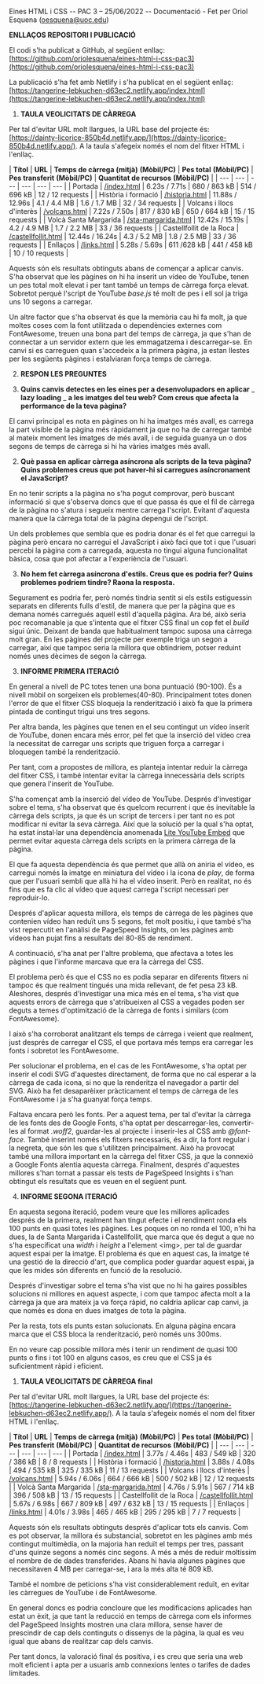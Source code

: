 Eines HTML i CSS -- PAC 3 – 25/06/2022 -- Documentació - Fet per Oriol Esquena (oesquena@uoc.edu)

**ENLLAÇOS REPOSITORI I PUBLICACIÓ**

El codi s'ha publicat a GitHub, al següent enllaç: [https://github.com/oriolesquena/eines-html-i-css-pac3](https://github.com/oriolesquena/eines-html-i-css-pac3)

La publicació s'ha fet amb Netlify i s'ha publicat en el següent enllaç: [https://tangerine-lebkuchen-d63ec2.netlify.app/index.html](https://tangerine-lebkuchen-d63ec2.netlify.app/index.html)

1. **TAULA VEOLICITATS DE CÀRREGA**

Per tal d'evitar URL molt llargues, la URL base del projecte és: [https://dainty-licorice-850b4d.netlify.app/](https://dainty-licorice-850b4d.netlify.app/). A la taula s'afegeix només el nom del fitxer HTML i l'enllaç.

| **Títol** | **URL** | **Temps de càrrega (mitjà)**
**(Mòbil/PC)** | **Pes total**
**(Mòbil/PC)** | **Pes transferit**
**(Mòbil/PC)** | **Quantitat de recursos**
**(Mòbil/PC)** |
| --- | --- | --- | --- | --- | --- |
| Portada | [/index.html](https://dainty-licorice-850b4d.netlify.app/index.html) | 6.23s / 7.71s | 680 / 863 kB | 514 / 696 kB | 12 / 12 requests |
| Història i formació | [/historia.html](https://dainty-licorice-850b4d.netlify.app/historia.html) | 11.88s / 12.96s | 4.1 / 4.4 MB | 1.6 / 1.7 MB | 32 / 34 requests |
| Volcans i llocs d'interès | [/volcans.html](https://dainty-licorice-850b4d.netlify.app/volcans.html) | 7.22s / 7.50s | 817 / 830 kB | 650 / 664 kB | 15 / 15 requests |
| Volcà Santa Margarida | [/sta-margarida.html](https://dainty-licorice-850b4d.netlify.app/sta-margarida.html) | 12.42s / 15.19s | 4.2 / 4.9 MB | 1.7 / 2.2 MB | 33 / 36 requests |
| Castellfollit de la Roca | [/castellfollit.html](https://dainty-licorice-850b4d.netlify.app/castellfollit.html) | 12.44s / 16.24s | 4.3 / 5.2 MB | 1.8 / 2.5 MB | 33 / 36 requests |
| Enllaços | [/links.html](https://dainty-licorice-850b4d.netlify.app/links.html) | 5.28s / 5.69s | 611 /628 kB | 441 / 458 kB | 10 / 10 requests |

Aquests són els resultats obtinguts abans de començar a aplicar canvis. S'ha observat que les pàgines on hi ha inserit un vídeo de YouTube, tenen un pes total molt elevat i per tant també un temps de càrrega força elevat. Sobretot perquè l'script de YouTube _base.js_ té molt de pes i ell sol ja triga uns 10 segons a carregar.

Un altre factor que s'ha observat és que la memòria cau hi fa molt, ja que moltes coses com la font utilitzada o dependències externes com FontAwesome, treuen una bona part del temps de càrrega, ja que s'han de connectar a un servidor extern que les emmagatzema i descarregar-se. En canvi si es carreguen quan s'accedeix a la primera pàgina, ja estan llestes per les següents pàgines i estalviaran força temps de càrrega.

2. **RESPON LES PREGUNTES**

1. **Quins canvis detectes en les eines per a desenvolupadors en aplicar** _ **lazy loading** _ **a les imatges del teu web? Com creus que afecta la performance de la teva pàgina?**

El canvi principal es nota en pàgines on hi ha imatges més avall, es carrega la part visible de la pàgina més ràpidament ja que no ha de carregar també al mateix moment les imatges de més avall, i de seguida guanya un o dos segons de temps de càrrega si hi ha vàries imatges més avall.

2. **Què passa en aplicar càrrega asíncrona als scripts de la teva pàgina? Quins problemes creus que pot haver-hi si carregues asíncronament el JavaScript?**

En no tenir scripts a la pàgina no s'ha pogut comprovar, però buscant informació si que s'observa doncs que el que passa és que el fil de càrrega de la pàgina no s'atura i segueix mentre carrega l'script. Evitant d'aquesta manera que la càrrega total de la pàgina depengui de l'script.

Un dels problemes que sembla que es podria donar és el fet que carregui la pàgina però encara no carregui el JavaScript i això faci que tot i que l'usuari percebi la pàgina com a carregada, aquesta no tingui alguna funcionalitat bàsica, cosa que pot afectar a l'experiència de l'usuari.

3. **No hem fet càrrega asíncrona d'estils. Creus que es podria fer? Quins problemes podríem tindre? Raona la resposta.**

Segurament es podria fer, però només tindria sentit si els estils estiguessin separats en diferents fulls d'estil, de manera que per la pàgina que es demana només carregués aquell estil d'aquella pàgina. Ara bé, això seria poc recomanable ja que s'intenta que el fitxer CSS final un cop fet el _build_ sigui únic. Deixant de banda que habitualment tampoc suposa una càrrega molt gran. En les pàgines del projecte per exemple triga un segon a carregar, així que tampoc seria la millora que obtindríem, potser reduint només unes dècimes de segon la càrrega.

3. **INFORME PRIMERA ITERACIÓ**


En general a nivell de PC totes tenen una bona puntuació (90-100). És a nivell mòbil on sorgeixen els problemes(40-80). Principalment totes donen l'error de que el fitxer CSS bloqueja la renderització i això fa que la primera pintada de contingut trigui uns tres segons.

Per altra banda, les pàgines que tenen en el seu contingut un vídeo inserit de YouTube, donen encara més error, pel fet que la inserció del vídeo crea la necessitat de carregar uns scripts que triguen força a carregar i bloquegen també la renderització.

Per tant, com a propostes de millora, es planteja intentar reduir la càrrega del fitxer CSS, i també intentar evitar la càrrega innecessària dels scripts que genera l'inserit de YouTube.

S'ha començat amb la inserció del vídeo de YouTube. Després d'investigar sobre el tema, s'ha observat que és quelcom recurrent i que és inevitable la càrrega dels scripts, ja que és un script de tercers i per tant no es pot modificar ni evitar la seva càrrega. Així que la solució per la qual s'ha optat, ha estat instal·lar una dependència anomenada [Lite YouTube Embed](https://github.com/paulirish/lite-youtube-embed/tree/master) que permet evitar aquesta càrrega dels scripts en la primera càrrega de la pàgina.

El que fa aquesta dependència és que permet que allà on aniria el vídeo, es carregui només la imatge en miniatura del vídeo i la icona de _play_, de forma que per l'usuari sembli que allà hi ha el vídeo inserit. Però en realitat, no és fins que es fa clic al vídeo que aquest carrega l'script necessari per reproduir-lo.

Després d'aplicar aquesta millora, els temps de càrrega de les pàgines que contenien vídeo han reduït uns 5 segons, fet molt positiu, i que també s'ha vist repercutit en l'anàlisi de PageSpeed Insights, on les pàgines amb vídeos han pujat fins a resultats del 80-85 de rendiment.

A continuació, s'ha anat per l'altre problema, que afectava a totes les pàgines i que l'informe marcava que era la càrrega del CSS.

El problema però és que el CSS no es podia separar en diferents fitxers ni tampoc és que realment tingués una mida rellevant, de fet pesa 23 kB. Aleshores, després d'investigar una mica més en el tema, s'ha vist que aquests errors de càrrega que s'atribueixen al CSS a vegades poden ser deguts a temes d'optimització de la càrrega de fonts i similars (com FontAwesome).

I això s'ha corroborat analitzant els temps de càrrega i veient que realment, just després de carregar el CSS, el que portava més temps era carregar les fonts i sobretot les FontAwesome.

Per solucionar el problema, en el cas de les FontAwesome, s'ha optat per inserir el codi SVG d'aquestes directament, de forma que no cal esperar a la càrrega de cada icona, si no que la renderitza el navegador a partir del SVG. Això ha fet desaparèixer pràcticament el temps de càrrega de les FontAwesome i ja s'ha guanyat força temps.

Faltava encara però les fonts. Per a aquest tema, per tal d'evitar la càrrega de les fonts des de Google Fonts, s'ha optat per descarregar-les, convertir-les al format _.woff2_, guardar-les al projecte i inserir-les al CSS amb _@font-face_. També inserint només els fitxers necessaris, és a dir, la font regular i la negreta, que són les que s'utilitzen principalment. Això ha provocat també una millora important en la càrrega del fitxer CSS, ja que la connexió a Google Fonts alentia aquesta càrrega. Finalment, després d'aquestes millores s'han tornat a passar els tests de PageSpeed Insights i s'han obtingut els resultats que es veuen en el següent punt.

4. **INFORME SEGONA ITERACIÓ**

En aquesta segona iteració, podem veure que les millores aplicades després de la primera, realment han tingut efecte i el rendiment ronda els 100 punts en quasi totes les pàgines. Les poques on no ronda el 100, n'hi ha dues, la de Santa Margarida i Castellfollit, que marca que és degut a que no s'ha especificat una _width_ i _height_ a l'element \<img\>, per tal de guardar aquest espai per la imatge. El problema és que en aquest cas, la imatge té una gestió de la direcció d'art, que complica poder guardar aquest espai, ja que les mides són diferents en funció de la resolució.


Després d'investigar sobre el tema s'ha vist que no hi ha gaires possibles solucions ni millores en aquest aspecte, i com que tampoc afecta molt a la càrrega ja que ara mateix ja va força ràpid, no caldria aplicar cap canvi, ja que només es dona en dues imatges de tota la pàgina.

Per la resta, tots els punts estan solucionats. En alguna pàgina encara marca que el CSS bloca la renderització, però només uns 300ms.

En no veure cap possible millora més i tenir un rendiment de quasi 100 punts o fins i tot 100 en alguns casos, es creu que el CSS ja és suficientment ràpid i eficient.


1. **TAULA VEOLICITATS DE CÀRREGA final**

Per tal d'evitar URL molt llargues, la URL base del projecte és: [https://tangerine-lebkuchen-d63ec2.netlify.app/](https://tangerine-lebkuchen-d63ec2.netlify.app/). A la taula s'afegeix només el nom del fitxer HTML i l'enllaç.

| **Títol** | **URL** | **Temps de càrrega (mitjà)**
**(Mòbil/PC)** | **Pes total**
**(Mòbil/PC)** | **Pes transferit**
**(Mòbil/PC)** | **Quantitat de recursos**
**(Mòbil/PC)** |
| --- | --- | --- | --- | --- | --- |
| Portada | [/index.html](https://tangerine-lebkuchen-d63ec2.netlify.app/index.html) | 3.77s / 4.46s | 483 / 549 kB | 320 / 386 kB | 8 / 8 requests |
| Història i formació | [/historia.html](https://tangerine-lebkuchen-d63ec2.netlify.app/historia.html) | 3.88s / 4.08s | 494 / 535 kB | 325 / 335 kB | 11 / 13 requests |
| Volcans i llocs d'interès | [/volcans.html](https://tangerine-lebkuchen-d63ec2.netlify.app/volcans.html) | 5.94s / 6.06s | 664 / 666 kB | 500 / 502 kB | 12 / 12 requests |
| Volcà Santa Margarida | [/sta-margarida.html](https://tangerine-lebkuchen-d63ec2.netlify.app/sta-margarida.html) | 4.76s / 5.91s | 567 / 714 kB | 396 / 508 kB | 13 / 15 requests |
| Castellfollit de la Roca | [/castellfollit.html](https://tangerine-lebkuchen-d63ec2.netlify.app/castellfollit.html) | 5.67s / 6.98s | 667 / 809 kB | 497 / 632 kB | 13 / 15 requests |
| Enllaços | [/links.html](https://tangerine-lebkuchen-d63ec2.netlify.app/links.html) | 4.01s / 3.98s | 465 / 465 kB | 295 / 295 kB | 7 / 7 requests |

Aquests són els resultats obtinguts després d'aplicar tots els canvis. Com es pot observar, la millora és substancial, sobretot en les pàgines amb més contingut multimèdia, on la majoria han reduït el temps per tres, passant d'uns quinze segons a només cinc segons. A més a més de reduir moltíssim el nombre de de dades transferides. Abans hi havia algunes pàgines que necessitaven 4 MB per carregar-se, i ara la més alta té 809 kB.

També el nombre de peticions s'ha vist considerablement reduït, en evitar les càrregues de YouTube i de FontAwesome.

En general doncs es podria concloure que les modificacions aplicades han estat un èxit, ja que tant la reducció en temps de càrrega com els informes del PageSpeed Insights mostren una clara millora, sense haver de prescindir de cap dels continguts o dissenys de la pàgina, la qual es veu igual que abans de realitzar cap dels canvis.

Per tant doncs, la valoració final és positiva, i es creu que seria una web molt eficient i apta per a usuaris amb connexions lentes o tarifes de dades limitades.